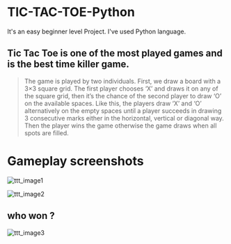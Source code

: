 # TIC-TAC-TOE-Python

It's an easy beginner level Project. I've used Python language.

## Tic Tac Toe is one of the most played games and is the best time killer game.

> The game is played by two individuals. 
 First, we draw a board with a 3×3 square grid. 
 The first player chooses ‘X’ and draws it on any of the square grid, 
 then it’s the chance of the second player to draw ‘O’ on the available spaces.
  Like this, the players draw ‘X’ and ‘O’ alternatively on the empty spaces until a player succeeds in drawing 3 consecutive marks either in the horizontal, vertical or diagonal way. Then the player wins the game otherwise the game draws when all spots are filled.
  
 # Gameplay screenshots 
![ttt_image1](https://user-images.githubusercontent.com/89247662/178724875-f2b33155-a662-43a5-b3fa-30dbc06fe870.png)

![ttt_image2](https://user-images.githubusercontent.com/89247662/178724892-27ff6829-ce0e-4f16-9dfc-ced8f356c509.png)
## who won ?
![ttt_image3](https://user-images.githubusercontent.com/89247662/178724903-28b793f7-1351-4e18-8c82-1b7645cc11af.png)
